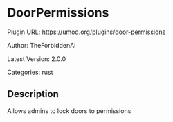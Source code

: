 # DoorPermissions

Plugin URL: https://umod.org/plugins/door-permissions

Author: TheForbiddenAi

Latest Version: 2.0.0

Categories: rust

## Description

Allows admins to lock doors to permissions

